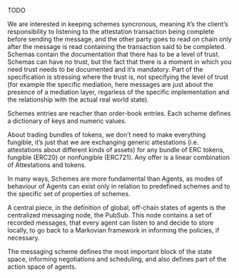 TODO

We are interested in keeping schemes syncronous, meaning it’s the client’s responsibility to listening to the attestation transaction being complete before sending the message, and the other party goes to read on chain only after the message is read containing the transaction said to be completed. Schemas contain the documentation that there has to be a level of trust. Schemas can have no trust, but the fact that there is a moment in which you need trust needs to be documented and it’s mandatory. Part of the specification is stressing where the trust is, not specifying the level of trust (for example the specific mediation, here messages are just about the presence of a mediation layer, regarless of the specific implementation and the relationship with the actual real world state).

Schemes entries are reacher than order-book entries. Each scheme defines a dictionary of keys and numeric values.

About trading bundles of tokens, we don’t need to make everything fungible, it’s just that we are exchanging generic attestations (i.e. attestations about different kinds of assets) for any bundle of ERC tokens, fungible (ERC20) or nonfungible (ERC721). Any offer is a linear combination of Attestations and tokens.

In many ways, Schemes are more fundamental than Agents, as modes of behaviour of Agents can exist only in relation to predefined schemes and to the specific set of properties of schemes.

A central piece, in the definition of global, off-chain states of agents is the centralized messaging node, the PubSub. This node contains a set of recorded messages, that every agent can listen to and decide to store locally, to go back to a Markovian framework in informing the policies, if necessary. 

The messaging scheme defines the most important block of the state space, informing negotiations and scheduling, and also defines part of the action space of agents.
